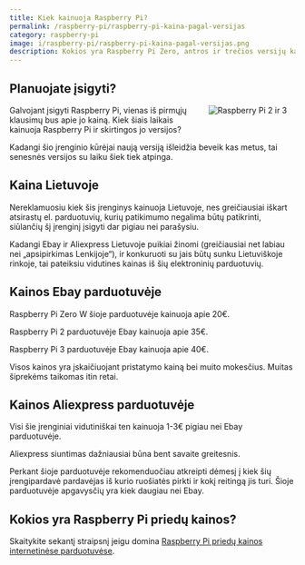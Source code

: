 ```yaml
---
title: Kiek kainuoja Raspberry Pi?
permalink: /raspberry-pi/raspberry-pi-kaina-pagal-versijas
category: raspberry-pi
image: i/raspberry-pi/raspberry-pi-kaina-pagal-versijas.png
description: Kokios yra Raspberry Pi Zero, antros ir trečios versijų kainos el. parduotuvėse ebay / aliexpress.
---
```


## Planuojate įsigyti?

<img src="/i/raspberry_pi_1_ir_3.png" align="right" title="Raspberry Pi 2 ir 3" alt="Raspberry Pi 2 ir 3" style="margin: 0 15px 15px 15px; max-width: 50%" class="text-center text-md-right" />

Galvojant įsigyti Raspberry Pi, vienas iš pirmųjų klausimų bus apie jo kainą. Kiek šiais laikais kainuoja Raspberry Pi ir skirtingos jo versijos?

Kadangi šio įrenginio kūrėjai naują versiją išleidžia beveik kas metus, tai senesnės versijos su laiku šiek tiek atpinga.

## Kaina Lietuvoje

Nereklamuosiu kiek šis įrenginys kainuoja Lietuvoje, nes greičiausiai iškart atsirastų el. parduotuvių, kurių patikimumo negalima būtų patikrinti, siūlančių šį įrenginį įsigyti dar pigiau nei parašysiu.

Kadangi Ebay ir Aliexpress Lietuvoje puikiai žinomi (greičiausiai net labiau nei „apsipirkimas Lenkijoje“), ir konkuruoti su jais būtų sunku Lietuviškoje rinkoje, tai pateiksiu vidutines kainas iš šių elektroninių parduotuvių.

## Kainos Ebay parduotuvėje

Raspberry Pi Zero W šioje parduotuvėje kainuoja apie 20€.

Raspberry Pi 2 parduotuvėje Ebay kainuoja apie 35€.

Raspberry Pi 3 parduotuvėje Ebay kainuoja apie 40€.

Visos kainos yra įskaičiuojant pristatymo kainą bei muito mokesčius. Muitas šiprekėms taikomas itin retai.</p>

## Kainos Aliexpress parduotuvėje

Visi šie įrenginiai vidutiniškai ten kainuoja 1-3€ pigiau nei Ebay parduotuvėje.

Aliexpress siuntimas dažniausiai būna bent savaite greitesnis.

Perkant šioje parduotuvėje rekomenduočiau atkreipti dėmesį į kiek šių įrengipardavė pardavėjas iš kurio ruošiatės pirkti ir kokį reitingą jis turi. Šioje parduotuvėje apgavysčių yra kiek daugiau nei Ebay.</p>

## Kokios yra Raspberry Pi priedų kainos?

Skaitykite sekantį straipsnį jeigu domina [Raspberry Pi priedų kainos internetinėse parduotuvėse](/raspberry-pi/kiek-kainuoja-raspberry-pi-priedai).
